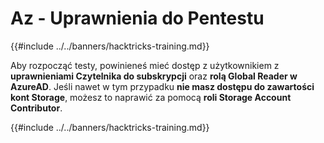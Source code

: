 # Az - Uprawnienia do Pentestu

{{#include ../../banners/hacktricks-training.md}}

Aby rozpocząć testy, powinieneś mieć dostęp z użytkownikiem z **uprawnieniami Czytelnika do subskrypcji** oraz **rolą Global Reader w AzureAD**. Jeśli nawet w tym przypadku **nie masz dostępu do zawartości kont Storage**, możesz to naprawić za pomocą **roli Storage Account Contributor**.

{{#include ../../banners/hacktricks-training.md}}
